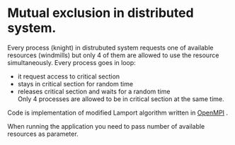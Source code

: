 # Mutual exclusion in distributed system.

Every process (knight) in distrubuted system requests one of available resources (windmills) 
but only 4 of them are allowed to use the resource simultaneously. 
Every process goes in loop:
* it request access to critical section
* stays in critical section for random time
* releases critical section and waits for a random time  
Only 4 processes are allowed to be in critical section at the same time.

Code is implementation of modified Lamport algorithm written in [OpenMPI](https://www.open-mpi.org/) . 

When running the application you need to pass number of available resources as parameter.


